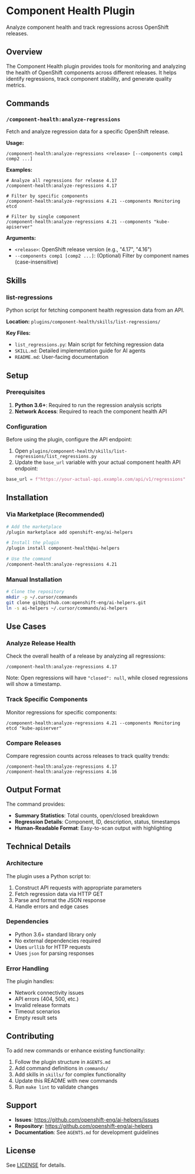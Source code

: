 # Component Health Plugin

Analyze component health and track regressions across OpenShift releases.

## Overview

The Component Health plugin provides tools for monitoring and analyzing the health of OpenShift components across different releases. It helps identify regressions, track component stability, and generate quality metrics.

## Commands

### `/component-health:analyze-regressions`

Fetch and analyze regression data for a specific OpenShift release.

**Usage:**

```
/component-health:analyze-regressions <release> [--components comp1 comp2 ...]
```

**Examples:**

```
# Analyze all regressions for release 4.17
/component-health:analyze-regressions 4.17

# Filter by specific components
/component-health:analyze-regressions 4.21 --components Monitoring etcd

# Filter by single component
/component-health:analyze-regressions 4.21 --components "kube-apiserver"
```

**Arguments:**

- `<release>`: OpenShift release version (e.g., "4.17", "4.16")
- `--components comp1 [comp2 ...]`: (Optional) Filter by component names (case-insensitive)

## Skills

### list-regressions

Python script for fetching component health regression data from an API.

**Location:** `plugins/component-health/skills/list-regressions/`

**Key Files:**

- `list_regressions.py`: Main script for fetching regression data
- `SKILL.md`: Detailed implementation guide for AI agents
- `README.md`: User-facing documentation

## Setup

### Prerequisites

1. **Python 3.6+**: Required to run the regression analysis scripts
2. **Network Access**: Required to reach the component health API

### Configuration

Before using the plugin, configure the API endpoint:

1. Open `plugins/component-health/skills/list-regressions/list_regressions.py`
2. Update the `base_url` variable with your actual component health API endpoint:

```python
base_url = f"https://your-actual-api.example.com/api/v1/regressions"
```

## Installation

### Via Marketplace (Recommended)

```bash
# Add the marketplace
/plugin marketplace add openshift-eng/ai-helpers

# Install the plugin
/plugin install component-health@ai-helpers

# Use the command
/component-health:analyze-regressions 4.21
```

### Manual Installation

```bash
# Clone the repository
mkdir -p ~/.cursor/commands
git clone git@github.com:openshift-eng/ai-helpers.git
ln -s ai-helpers ~/.cursor/commands/ai-helpers
```

## Use Cases

### Analyze Release Health

Check the overall health of a release by analyzing all regressions:

```
/component-health:analyze-regressions 4.17
```

Note: Open regressions will have `"closed": null`, while closed regressions will show a timestamp.

### Track Specific Components

Monitor regressions for specific components:

```
/component-health:analyze-regressions 4.21 --components Monitoring etcd "kube-apiserver"
```

### Compare Releases

Compare regression counts across releases to track quality trends:

```
/component-health:analyze-regressions 4.17
/component-health:analyze-regressions 4.16
```

## Output Format

The command provides:

- **Summary Statistics**: Total counts, open/closed breakdown
- **Regression Details**: Component, ID, description, status, timestamps
- **Human-Readable Format**: Easy-to-scan output with highlighting

## Technical Details

### Architecture

The plugin uses a Python script to:

1. Construct API requests with appropriate parameters
2. Fetch regression data via HTTP GET
3. Parse and format the JSON response
4. Handle errors and edge cases

### Dependencies

- Python 3.6+ standard library only
- No external dependencies required
- Uses `urllib` for HTTP requests
- Uses `json` for parsing responses

### Error Handling

The plugin handles:

- Network connectivity issues
- API errors (404, 500, etc.)
- Invalid release formats
- Timeout scenarios
- Empty result sets

## Contributing

To add new commands or enhance existing functionality:

1. Follow the plugin structure in `AGENTS.md`
2. Add command definitions in `commands/`
3. Add skills in `skills/` for complex functionality
4. Update this README with new commands
5. Run `make lint` to validate changes

## Support

- **Issues**: https://github.com/openshift-eng/ai-helpers/issues
- **Repository**: https://github.com/openshift-eng/ai-helpers
- **Documentation**: See `AGENTS.md` for development guidelines

## License

See [LICENSE](../../LICENSE) for details.

